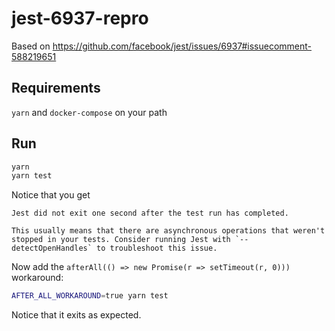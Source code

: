 # jest-6937-repro

Based on https://github.com/facebook/jest/issues/6937#issuecomment-588219651

## Requirements

`yarn` and `docker-compose` on your path

## Run

```bash
yarn
yarn test
```

Notice that you get 

```
Jest did not exit one second after the test run has completed.

This usually means that there are asynchronous operations that weren't stopped in your tests. Consider running Jest with `--detectOpenHandles` to troubleshoot this issue.
```

Now add the `afterAll(() => new Promise(r => setTimeout(r, 0)))` workaround:

```bash
AFTER_ALL_WORKAROUND=true yarn test
````

Notice that it exits as expected.
